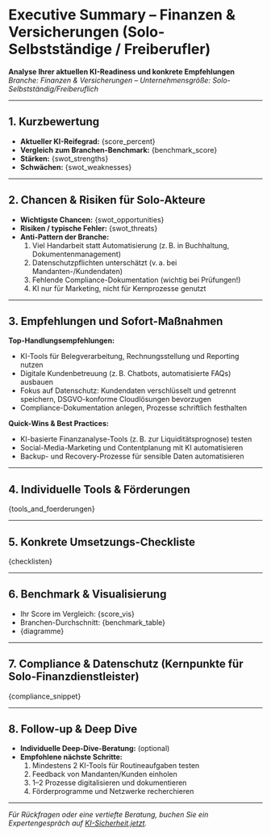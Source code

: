 # Executive Summary – Finanzen & Versicherungen (Solo-Selbstständige / Freiberufler)

**Analyse Ihrer aktuellen KI-Readiness und konkrete Empfehlungen**  
_Branche: Finanzen & Versicherungen – Unternehmensgröße: Solo-Selbstständig/Freiberuflich_

---

## 1. Kurzbewertung

- **Aktueller KI-Reifegrad:** {score_percent}
- **Vergleich zum Branchen-Benchmark:** {benchmark_score}
- **Stärken:** {swot_strengths}
- **Schwächen:** {swot_weaknesses}

---

## 2. Chancen & Risiken für Solo-Akteure

- **Wichtigste Chancen:** {swot_opportunities}
- **Risiken / typische Fehler:** {swot_threats}
- **Anti-Pattern der Branche:**  
  1. Viel Handarbeit statt Automatisierung (z. B. in Buchhaltung, Dokumentenmanagement)  
  2. Datenschutzpflichten unterschätzt (v. a. bei Mandanten-/Kundendaten)  
  3. Fehlende Compliance-Dokumentation (wichtig bei Prüfungen!)  
  4. KI nur für Marketing, nicht für Kernprozesse genutzt

---

## 3. Empfehlungen und Sofort-Maßnahmen

**Top-Handlungsempfehlungen:**  
- KI-Tools für Belegverarbeitung, Rechnungsstellung und Reporting nutzen
- Digitale Kundenbetreuung (z. B. Chatbots, automatisierte FAQs) ausbauen
- Fokus auf Datenschutz: Kundendaten verschlüsselt und getrennt speichern, DSGVO-konforme Cloudlösungen bevorzugen
- Compliance-Dokumentation anlegen, Prozesse schriftlich festhalten

**Quick-Wins & Best Practices:**  
- KI-basierte Finanzanalyse-Tools (z. B. zur Liquiditätsprognose) testen
- Social-Media-Marketing und Contentplanung mit KI automatisieren
- Backup- und Recovery-Prozesse für sensible Daten automatisieren

---

## 4. Individuelle Tools & Förderungen

{tools_and_foerderungen}

---

## 5. Konkrete Umsetzungs-Checkliste

{checklisten}

---

## 6. Benchmark & Visualisierung

- Ihr Score im Vergleich: {score_vis}
- Branchen-Durchschnitt: {benchmark_table}
- {diagramme}

---

## 7. Compliance & Datenschutz (Kernpunkte für Solo-Finanzdienstleister)

{compliance_snippet}

---

## 8. Follow-up & Deep Dive

- **Individuelle Deep-Dive-Beratung:** (optional)
- **Empfohlene nächste Schritte:**  
  1. Mindestens 2 KI-Tools für Routineaufgaben testen  
  2. Feedback von Mandanten/Kunden einholen  
  3. 1–2 Prozesse digitalisieren und dokumentieren  
  4. Förderprogramme und Netzwerke recherchieren

---

_Für Rückfragen oder eine vertiefte Beratung, buchen Sie ein Expertengespräch auf [KI-Sicherheit.jetzt](https://ki-sicherheit.jetzt)._
